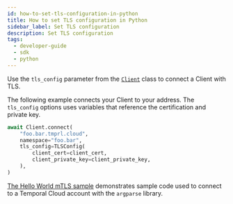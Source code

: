 ```yaml
---
id: how-to-set-tls-configuration-in-python
title: How to set TLS configuration in Python
sidebar_label: Set TLS configuration
description: Set TLS configuration
tags:
  - developer-guide
  - sdk
  - python
---
```


Use the `tls_config` parameter from the [`Client`](https://python.temporal.io/temporalio.client.client) class to connect a Client with TLS.

The following example connects your Client to your address. The `tls_config` options uses variables that reference the certification and private key.

```python
await Client.connect(
    "foo.bar.tmprl.cloud",
    namespace="foo.bar",
    tls_config=TLSConfig(
        client_cert=client_cert,
        client_private_key=client_private_key,
    ),
)
```

<!-- Update link once merged in -->

[The Hello World mTLS sample](https://github.com/temporalio/samples-python/pull/4/files#diff-851a07866061dda39a4607717f748af6c0251d4c10d29d9988686ba0cd13773c) demonstrates sample code used to connect to a Temporal Cloud account with the `argparse` library.
